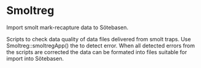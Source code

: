 # Smoltreg
Import smolt mark-recapture data to Sötebasen.

Scripts to check data quality of data files delivered from smolt traps. Use Smoltreg::smoltregApp() the to detect error. When all detected errors from the scripts are corrected
the data can be formated into files suitable for import into Sötebasen.

